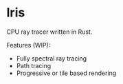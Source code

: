 # Iris

CPU ray tracer written in Rust.

Features (WIP):
* Fully spectral ray tracing
* Path tracing
* Progressive or tile based rendering
